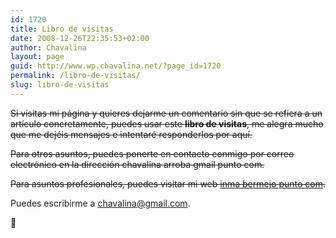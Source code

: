 ```yaml
---
id: 1720
title: Libro de visitas
date: 2008-12-26T22:35:53+02:00
author: Chavalina
layout: page
guid: http://www.wp.chavalina.net/?page_id=1720
permalink: /libro-de-visitas/
slug: libro-de-visitas
---
```

~~Si visitas mi página y quieres dejarme un comentario sin que se refiera a un artículo concretamente, puedes usar este **libro de visitas**, me alegra mucho que me dejéis mensajes e intentaré responderlos por aquí.~~

~~Para otros asuntos, puedes ponerte en contacto conmigo por correo electrónico en la dirección chavalina arroba gmail punto com.~~

~~Para asuntos profesionales, puedes visitar mi web [inma bermejo punto com](http://www.inmabermejo.com "Diseño web con estándares en Murcia y a distancia").~~

Puedes escribirme a <a href="mailto:chavalina@gmail.com">chavalina@gmail.com</a>.

👋
